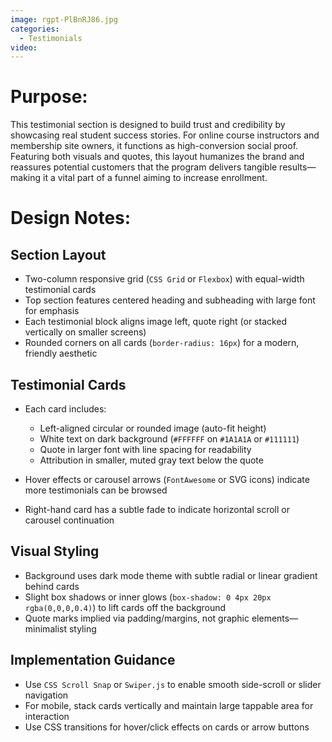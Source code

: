 ```yaml
---
image: rgpt-PlBnRJ86.jpg
categories:
  - Testimonials
video:
---
```

# Purpose:
This testimonial section is designed to build trust and credibility by showcasing real student success stories. For online course instructors and membership site owners, it functions as high-conversion social proof. Featuring both visuals and quotes, this layout humanizes the brand and reassures potential customers that the program delivers tangible results—making it a vital part of a funnel aiming to increase enrollment.

# Design Notes:

## Section Layout
* Two-column responsive grid (`CSS Grid` or `Flexbox`) with equal-width testimonial cards
* Top section features centered heading and subheading with large font for emphasis
* Each testimonial block aligns image left, quote right (or stacked vertically on smaller screens)
* Rounded corners on all cards (`border-radius: 16px`) for a modern, friendly aesthetic

## Testimonial Cards
* Each card includes:
  - Left-aligned circular or rounded image (auto-fit height)
  - White text on dark background (`#FFFFFF` on `#1A1A1A` or `#111111`)
  - Quote in larger font with line spacing for readability
  - Attribution in smaller, muted gray text below the quote

* Hover effects or carousel arrows (`FontAwesome` or SVG icons) indicate more testimonials can be browsed
* Right-hand card has a subtle fade to indicate horizontal scroll or carousel continuation

## Visual Styling
* Background uses dark mode theme with subtle radial or linear gradient behind cards
* Slight box shadows or inner glows (`box-shadow: 0 4px 20px rgba(0,0,0,0.4)`) to lift cards off the background
* Quote marks implied via padding/margins, not graphic elements—minimalist styling

## Implementation Guidance
* Use `CSS Scroll Snap` or `Swiper.js` to enable smooth side-scroll or slider navigation
* For mobile, stack cards vertically and maintain large tappable area for interaction
* Use CSS transitions for hover/click effects on cards or arrow buttons

